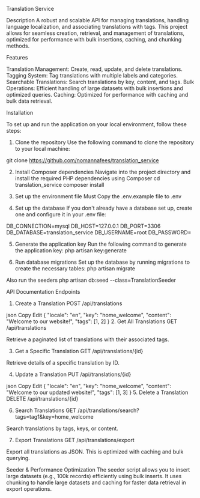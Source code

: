 
Translation Service


Description
A robust and scalable API for managing translations, handling language localization, and associating translations with tags. This project allows for seamless creation, retrieval, 
and management of translations, optimized for performance with bulk insertions, caching, and chunking methods.

Features

Translation Management: Create, read, update, and delete translations.
Tagging System: Tag translations with multiple labels and categories.
Searchable Translations: Search translations by key, content, and tags.
Bulk Operations: Efficient handling of large datasets with bulk insertions and optimized queries.
Caching: Optimized for performance with caching and bulk data retrieval.

Installation

To set up and run the application on your local environment, follow these steps:

1. Clone the repository
Use the following command to clone the repository to your local machine:

git clone https://github.com/nomannafees/translation_service

2. Install Composer dependencies
Navigate into the project directory and install the required PHP dependencies using Composer cd translation_service composer install

3. Set up the environment file
Must Copy the .env.example file to .env
4. Set up the database
If you don't already have a database set up, create one and configure it in your .env file:

DB_CONNECTION=mysql
 DB_HOST=127.0.0.1
 DB_PORT=3306
 DB_DATABASE=translation_service
 DB_USERNAME=root
 DB_PASSWORD=

5. Generate the application key
Run the following command to generate the application key: php artisan key:generate

6. Run database migrations
Set up the database by running migrations to create the necessary tables: php artisan migrate

Also run the seeders php artisan db:seed --class=TranslationSeeder

API Documentation
Endpoints
1. Create a Translation
POST /api/translations

json
Copy
Edit
{
    "locale": "en",
    "key": "home_welcome",
    "content": "Welcome to our website!",
    "tags": [1, 2]
}
2. Get All Translations
GET /api/translations

Retrieve a paginated list of translations with their associated tags.

3. Get a Specific Translation
GET /api/translations/{id}

Retrieve details of a specific translation by ID.

4. Update a Translation
PUT /api/translations/{id}

json
Copy
Edit
{
    "locale": "en",
    "key": "home_welcome",
    "content": "Welcome to our updated website!",
    "tags": [1, 3]
}
5. Delete a Translation
DELETE /api/translations/{id}

6. Search Translations
GET /api/translations/search?tags=tag1&key=home_welcome

Search translations by tags, keys, or content.

7. Export Translations
GET /api/translations/export

Export all translations as JSON. This is optimized with caching and bulk querying.

Seeder & Performance Optimization
The seeder script allows you to insert large datasets (e.g., 100k records) efficiently using bulk inserts.
It uses chunking to handle large datasets and caching for faster data retrieval in export operations.
